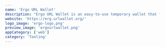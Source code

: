 ```yaml
---
name: 'Ergo URL Wallet'
description: "Ergo URL Wallet is an easy-to-use temporary wallet that functions entirely in your browser. Often useful when testing new dev ideas. WARNING: DO NOT USE THIS AS YOUR MAIN WALLET"
website: 'https://erg.urlwallet.org/'
logo_image: 'ergo-logo.png'
preview_image: 'ergourlwallet.png'
appCategory: ['web']
category: 'Tooling'
---
```


